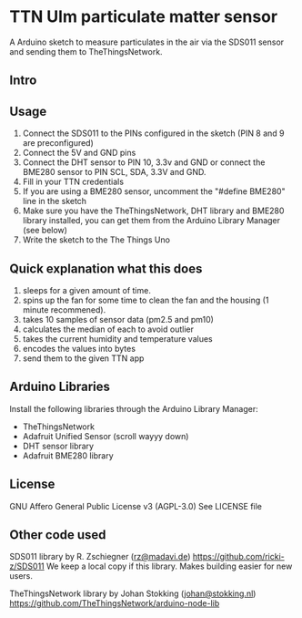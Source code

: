 # TTN Ulm particulate matter sensor

A Arduino sketch to measure particulates in the air via the SDS011 sensor and sending them to TheThingsNetwork.

## Intro




## Usage
1. Connect the SDS011 to the PINs configured in the sketch (PIN 8 and 9 are preconfigured)
2. Connect the 5V and GND pins
3. Connect the DHT sensor to PIN 10, 3.3v and GND or connect the BME280 sensor to PIN SCL, SDA, 3.3V and GND.
4. Fill in your TTN credentials
5. If you are using a BME280 sensor, uncomment the "#define BME280" line in the sketch
6. Make sure you have the TheThingsNetwork, DHT library and BME280 library installed,
   you can get them from the Arduino Library Manager (see below)
7. Write the sketch to the The Things Uno

## Quick explanation what this does
1. sleeps for a given amount of time.
2. spins up the fan for some time to clean the fan and the housing (1 minute recommened).
3. takes 10 samples of sensor data (pm2.5 and pm10)
4. calculates the median of each to avoid outlier
5. takes the current humidity and temperature values
6. encodes the values into bytes
7. send them to the given TTN app

## Arduino Libraries

Install the following libraries through the Arduino Library Manager:

* TheThingsNetwork
* Adafruit Unified Sensor (scroll wayyy down)
* DHT sensor library
* Adafruit BME280 library


## License
GNU Affero General Public License v3 (AGPL-3.0)
See LICENSE file

## Other code used
SDS011 library by R. Zschiegner (rz@madavi.de) https://github.com/ricki-z/SDS011
We keep a local copy if this library. Makes building easier for new users.

TheThingsNetwork library by Johan Stokking (johan@stokking.nl)
https://github.com/TheThingsNetwork/arduino-node-lib
